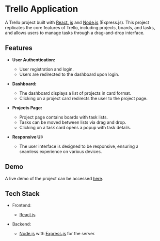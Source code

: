 # Trello Application

A Trello project built with [React. js](https://reactjs.org/) and [Node.js](https://nodejs.org/) (Express.js). This project replicates the core features of Trello, including projects, boards, and tasks, and allows users to manage tasks through a drag-and-drop interface.

## Features

- **User Authentication:**
  - User registration and login.
  - Users are redirected to the dashboard upon login.

- **Dashboard:**
  - The dashboard displays a list of projects in card format.
  - Clicking on a project card redirects the user to the project page.

- **Projects Page:**
  - Project page contains boards with task lists.
  - Tasks can be moved between lists via drag and drop.
  - Clicking on a task card opens a popup with task details.

- **Responsive UI:**
  - The user interface is designed to be responsive, ensuring a seamless experience on various devices.

## Demo



A live demo of the project can be accessed [here]().

## Tech Stack

- Frontend:
  - [React.js](https://reactjs.org/)

- Backend:
  - [Node.js](https://nodejs.org/) with [Express.js](https://expressjs.com/) for the server.


